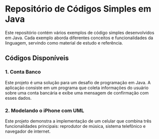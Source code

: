 # Repositório de Códigos Simples em Java

Este repositório contém vários exemplos de código simples desenvolvidos em Java. Cada exemplo aborda diferentes conceitos e funcionalidades da linguagem, servindo como material de estudo e referência.

## Códigos Disponíveis

### 1. Conta Banco
Este projeto é uma solução para um desafio de programação em Java. A aplicação consiste em um programa que coleta informações do usuário sobre uma conta bancária e exibe uma mensagem de confirmação com esses dados.

### 2. Modelando o iPhone com UML
Este projeto demonstra a implementação de um celular que combina três funcionalidades principais: reprodutor de música, sistema telefônico e navegador de internet.



